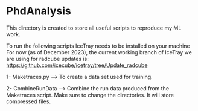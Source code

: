 # PhdAnalysis
This directory is created to store all useful scripts to reproduce my ML work.

To run the following scripts IceTray needs to be installed on your machine
For now (as of December 2023), the current working branch of IceTray we are using for radcube updates is: https://github.com/icecube/icetray/tree/Update_radcube

1- Maketraces.py --> To create a data set used for training.

2- CombineRunData --> Combine the run data produced from the Maketraces script. Make sure to change the directories. It will store compressed files.

